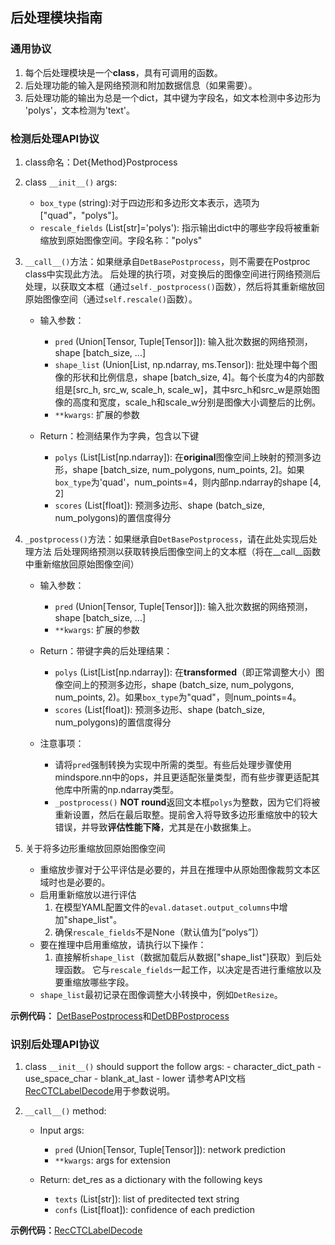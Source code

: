 ## 后处理模块指南

### 通用协议

1. 每个后处理模块是一个**class**，具有可调用的函数。
2. 后处理功能的输入是网络预测和附加数据信息（如果需要）。
3. 后处理功能的输出为总是一个dict，其中键为字段名，如文本检测中多边形为 'polys'，文本检测为'text'。

### 检测后处理API协议
1. class命名：Det{Method}Postprocess
2. class  `__init__()` args:
    - `box_type` (string):对于四边形和多边形文本表示，选项为["quad"，"polys"]。
    - `rescale_fields` (List[str]='polys'): 指示输出dict中的哪些字段将被重新缩放到原始图像空间。字段名称："polys"

3.  `__call__()`方法：如果继承自`DetBasePostprocess`，则不需要在Postproc class中实现此方法。
    后处理的执行项，对变换后的图像空间进行网络预测后处理，以获取文本框（通过`self._postprocess()`函数），然后将其重新缩放回原始图像空间（通过`self.rescale()`函数）。

    - 输入参数：
        - `pred` (Union[Tensor, Tuple[Tensor]]): 输入批次数据的网络预测，shape [batch_size, ...]
        - `shape_list` (Union[List, np.ndarray, ms.Tensor]): 批处理中每个图像的形状和比例信息，shape [batch_size, 4]。每个长度为4的内部数组是[src_h, src_w, scale_h, scale_w]，其中src_h和src_w是原始图像的高度和宽度，scale_h和scale_w分别是图像大小调整后的比例。
        - `**kwargs`: 扩展的参数

    - Return：检测结果作为字典，包含以下键
        - `polys` (List[List[np.ndarray]): 在**original**图像空间上映射的预测多边形，shape [batch_size, num_polygons, num_points, 2]。如果`box_type`为'quad'，num_points=4，则内部np.ndarray的shape [4, 2]
        - `scores` (List[float]): 预测多边形、shape (batch_size, num_polygons)的置信度得分

4. `_postprocess()`方法：如果继承自`DetBasePostprocess`，请在此处实现后处理方法
    后处理网络预测以获取转换后图像空间上的文本框（将在__call__函数中重新缩放回原始图像空间）

    - 输入参数：
        - `pred` (Union[Tensor, Tuple[Tensor]]): 输入批次数据的网络预测，shape [batch_size, ...]
        - `**kwargs`: 扩展的参数

    - Return：带键字典的后处理结果：
        - `polys` (List[List[np.ndarray]): 在**transformed**（即正常调整大小）图像空间上的预测多边形，shape (batch_size, num_polygons, num_points, 2)。如果`box_type`为"quad"，则num_points=4。
        - `scores` (List[float]): 预测多边形、shape (batch_size, num_polygons)的置信度得分

    - 注意事项：
        - 请将`pred`强制转换为实现中所需的类型。有些后处理步骤使用mindspore.nn中的ops，并且更适配张量类型，而有些步骤更适配其他库中所需的np.ndarray类型。
        - `_postprocess()` **NOT round**返回文本框`polys`为整数，因为它们将被重新设置，然后在最后取整。提前舍入将导致多边形重缩放中的较大错误，并导致**评估性能下降**，尤其是在小数据集上。

5. 关于将多边形重缩放回原始图像空间
    - 重缩放步骤对于公平评估是必要的，并且在推理中从原始图像裁剪文本区域时也是必要的。
    - 启用重新缩放以进行评估
        1. 在模型YAML配置文件的`eval.dataset.output_columns`中增加"shape_list"。
        2. 确保`rescale_fields`不是None（默认值为[“polys”]）
    - 要在推理中启用重缩放，请执行以下操作：
        1. 直接解析`shape_list`（数据加载后从数据["shape_list"]获取）到后处理函数。
            它与`rescale_fields`一起工作，以决定是否进行重缩放以及要重缩放哪些字段。
    - `shape_list`最初记录在图像调整大小转换中，例如`DetResize`。

**示例代码：** [DetBasePostprocess](https://github.com/mindspore-lab/mindocr/blob/main/mindocr/postprocess/det_base_postprocess.py)和[DetDBPostprocess](https://github.com/mindspore-lab/mindocr/blob/main/mindocr/postprocess/det_db_postprocess.py)

### 识别后处理API协议
1. class  `__init__()` should support the follow args:
        - character_dict_path
        - use_space_char
        - blank_at_last
        - lower
请参考API文档[RecCTCLabelDecode](https://github.com/mindspore-lab/mindocr/blob/main/mindocr/postprocess/rec_postprocess.py)用于参数说明。

2. `__call__()` method:
    - Input args:
        - `pred` (Union[Tensor, Tuple[Tensor]]): network prediction
        - `**kwargs`: args for extension

    - Return: det_res as a dictionary with the following keys
        - `texts` (List[str]): list of preditected text string
        - `confs` (List[float]): confidence of each prediction

**示例代码：**[RecCTCLabelDecode](https://github.com/mindspore-lab/mindocr/blob/main/mindocr/postprocess/rec_postprocess.py)
